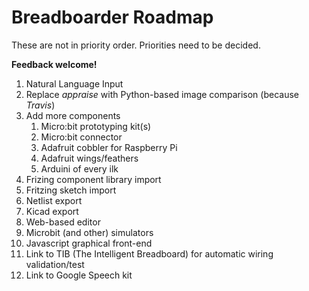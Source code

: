 # Breadboarder Roadmap

These are not in priority order. Priorities need to be decided.

**Feedback welcome!**


1. Natural Language Input
1. Replace *appraise* with Python-based image comparison (because *Travis*)
1. Add more components
    1. Micro:bit prototyping kit(s)
    1. Micro:bit connector
    1. Adafruit cobbler for Raspberry Pi 
    1. Adafruit wings/feathers
    1. Arduini of every ilk
1. Frizing component library import
1. Fritzing sketch import
1. Netlist export
1. Kicad export
1. Web-based editor
1. Microbit (and other) simulators
1. Javascript graphical front-end
1. Link to TIB (The Intelligent Breadboard) for automatic wiring validation/test
1. Link to Google Speech kit
    